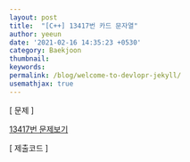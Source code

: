 ```yaml
---
layout: post
title:  "[C++] 13417번 카드 문자열"
author: yeeun
date: '2021-02-16 14:35:23 +0530'
category: Baekjoon
thumbnail: 
keywords: 
permalink: /blog/welcome-to-devlopr-jekyll/
usemathjax: true
---
```




[ 문제 ]

[13417번 문제보기](https://www.acmicpc.net/problem/13417)



[ 제출코드 ]

<script src="https://gist.github.com/yeen28/0d5abccd482b40d958aad0c1770923e3.js"></script>


